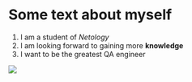# Some text about myself
1. I am a student of _Netology_ 
2. I am looking forward to gaining more **knowledge**
3. I want to be the greatest QA engineer

![](https://downloader.disk.yandex.ru/preview/57a1af7705cac4ebd6c4a9d47f553ab36be890928cfde9b96cd41beee11b2cb4/63fe15a6/ZipkoB90BlVZS-KcG9fBzvlaSulwZbzgyx3B8xZ9CULH__jBFSVrpK9Azsrluz1G7KH75t7qUQP6ztyYN6ROdw%3D%3D?uid=0&filename=img-2023-02-28-13-54-19.png&disposition=inline&hash=&limit=0&content_type=image%2Fpng&owner_uid=0&tknv=v2&size=1600x757)